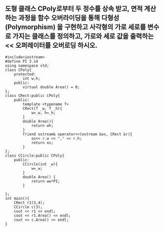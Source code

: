 ## 도형 클래스 CPoly로부터 두 정수를 상속 받고, 면적 계산하는 과정을 함수 오버라이딩을 통해 다형성(Polymorphism) 을 구현하고 사각형의 가로 세로를 변수로 가지는 클래스를 정의하고, 가로와 세로 값을 출력하는 << 오퍼레이터를 오버로딩 하시오.
```
#include<iostream>
#define PI 3.14
using namespace std;
class CPoly{
    protected:
        int w,h;
    public:
        virtual double Area() = 0;
};
class CRect:public CPoly{
    public:
        template <typename T>
        CRect(T _w, T _h){
            w=_w, h=_h;
        }
        double Area(){
            return wh;
        }
        friend ostream& operator<<(ostream &os, CRect &r){
            os<< r.w << "," << r.h;
            return os;
        }
};
class CCircle:public CPoly{
    public:
        CCircle(int _w){
            w=_w;
        }
        double Area() {
            return ww*PI;
        }

};
int main(){
    CRect r1(3,4);
    CCircle c(3);
    cout << r1 << endl;
    cout << r1.Area() << endl;
    cout << c.Area() << endl;
}
```
